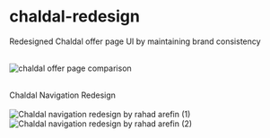 # chaldal-redesign
Redesigned Chaldal offer page UI by maintaining brand consistency  <br><br>

![chaldal offer page comparison](https://user-images.githubusercontent.com/61634841/103297873-5e387080-4a23-11eb-8c82-50f193c0891b.png) <br><br>

Chaldal Navigation Redesign <br><br>
![Chaldal navigation redesign by rahad arefin (1)](https://user-images.githubusercontent.com/61634841/106194387-f5d2df80-61d8-11eb-8f32-570246b84956.png)
![Chaldal navigation redesign by rahad arefin (2)](https://user-images.githubusercontent.com/61634841/106194396-f9fefd00-61d8-11eb-8486-927100db0451.png)
